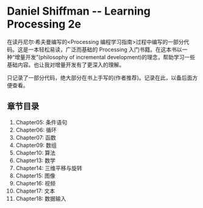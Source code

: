 # Daniel Shiffman -- Learning Processing 2e 
在读丹尼尔·希夫曼编写的<Processing 编程学习指南>过程中编写的一部分代码。这是一本轻松易读，广泛而基础的 Processing 入门书籍。在这本书以一种“增量开发”(philosophy of incremental development)的理念，帮助学习一些基础内容。也让我对增量开发有了更深入的理解。

只记录了一部分代码，绝大部分在书上手写的(作者推荐)。记录在此，以备后面方便查看。

## 章节目录

1. Chapter05: 条件语句
2. Chapter06: 循环
3. Chapter07: 函数
4. Chapter09: 数组
5. Chapter10: 算法
6. Chapter13: 数学
7. Chapter14: 三维平移与旋转
8. Chapter15: 图像
9. Chapter16: 视频
10. Chapter17: 文本
11. Chapter18: 数据输入
